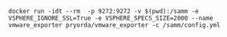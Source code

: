 `docker run -idt --rm  -p 9272:9272 -v $(pwd):/samm -e VSPHERE_IGNORE_SSL=True -e VSPHERE_SPECS_SIZE=2000 --name vmware_exporter pryorda/vmware_exporter -c /samm/config.yml`